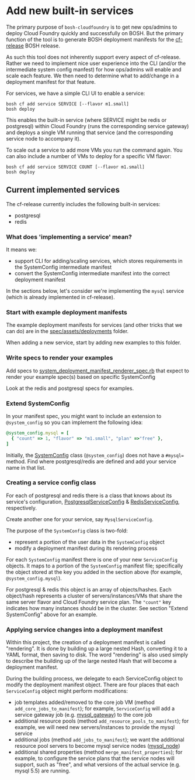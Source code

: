 # Add new built-in services

The primary purpose of `bosh-cloudfoundry` is to get new ops/admins to deploy Cloud Foundry quickly and successfully on BOSH. But the primary function of the tool is to generate BOSH deployment manifests for the [cf-release](https://github.com/cloudfoundry/cf-release) BOSH release.

As such this tool does not inherently support every aspect of cf-release. Rather we need to implement nice user experience into the CLI (and/or the intermediate system config manfest) for how ops/admins will enable and scale each feature. We then need to determine what to add/change in a deployment manifest for that feature.

For services, we have a simple CLI UI to enable a service:

```
bosh cf add service SERVICE [--flavor m1.small]
bosh deploy
```

This enables the built-in service (where SERVICE might be redis or postgresql) within Cloud Foundry (runs the corresponding service gateway) and deploys a single VM running that service (and the corresponding service node to accompany it).

To scale out a service to add more VMs you run the command again. You can also include a number of VMs to deploy for a specific VM flavor:

```
bosh cf add service SERVICE COUNT [--flavor m1.small]
bosh deploy
```

## Current implemented services

The cf-release currently includes the following built-in services:

* postgresql
* redis

### What does 'implementing a service' mean?

It means we:

* support CLI for adding/scaling services, which stores requirements in the SystemConfig intermediate manifest
* convert the SystemConfig intermediate manifest into the correct deployment manifest

In the sections below, let's consider we're implementing the `mysql` service (which is already implemented in cf-release).

### Start with example deployment manifests

The example deployment manifests for services (and other tricks that we can do) are in the [spec/assets/deployments](https://github.com/StarkAndWayne/bosh-cloudfoundry/tree/master/spec/assets/deployments) folder.

When adding a new service, start by adding new examples to this folder.

### Write specs to render your examples

Add specs to [system_deployment_manifest_renderer_spec.rb](https://github.com/StarkAndWayne/bosh-cloudfoundry/blob/master/spec/unit/system_deployment_manifest_renderer_spec.rb) that expect to render your example spec(s) based on specific SystemConfig

Look at the redis and postgresql specs for examples.

### Extend SystemConfig

In your manifest spec, you might want to include an extension to `@system_config` so you can implement the following idea:

``` ruby
@system_config.mysql = [
  { "count" => 1, "flavor" => "m1.small", "plan" =>"free" },
]
```

Initially, the [SystemConfig](https://github.com/StarkAndWayne/bosh-cloudfoundry/blob/master/lib/bosh-cloudfoundry/config/system_config.rb) class (`@system_config`) does not have a `#mysql=` method. Find where postgresql/redis are defined and add your service name in that list.

### Creating a service config class

For each of postgresql and redis there is a class that knows about its service's configuration, [PostgresqlServiceConfig](https://github.com/StarkAndWayne/bosh-cloudfoundry/blob/master/lib/bosh-cloudfoundry/config/postgresql_service_config.rb) & [RedisServiceConfig](https://github.com/StarkAndWayne/bosh-cloudfoundry/blob/master/lib/bosh-cloudfoundry/config/redis_service_config.rb), respectively.

Create another one for your service, say `MysqlServiceConfig`.

The purpose of the `SystemConfig` class is two-fold:

* represent a portion of the user data in the `SystemConfig` object
* modify a deployment manifest during its rendering process

For each `SystemConfig` manifest there is one of your new `ServiceConfig` objects. It maps to a portion of the `SystemConfig` manifest file; specifically the object stored at the key you added in the section above (for example, `@system_config.mysql`).

For postgresql & redis this object is an array of objects/hashes. Each object/hash represents a cluster of servers/instances/VMs that share the same server flavor and Cloud Foundry service plan. The `"count"` key indicates how many instances should be in the cluster. See section "Extend SystemConfig" above for an example.

### Applying service changes into a deployment manifest

Within this project, the creation of a deployment manifest is called "rendering". It is done by building up a large nested Hash, converting it to a YAML format, then saving to disk. The word "rendering" is also used simply to describe the building up of the large nested Hash that will become a deployment manifest.

During the building process, we delegate to each ServiceConfig object to modify the deployment manifest object. There are four places that each `ServiceConfig` object might perform modifications:

* job templates added/removed to the core job VM (method `add_core_jobs_to_manifest`); for example, `ServiceConfig` will add a service gateway job (e.g. [mysql_gateway](https://github.com/cloudfoundry/cf-release/tree/master/jobs/mysql_gateway)) to the core job
* additional resource pools (method `add_resource_pools_to_manifest`); for example, we will need new servers/instances to provide the mysql service
* additional jobs (method `add_jobs_to_manifest`); we want the additional resource pool servers to become mysql service nodes ([mysql_node](https://github.com/cloudfoundry/cf-release/tree/master/jobs/mysql_node))
* additional shared properties (method `merge_manifest_properties`); for example, to configure the service plans that the service nodes will support, such as "free", and what versions of the actual service (e.g. mysql 5.5) are running.
